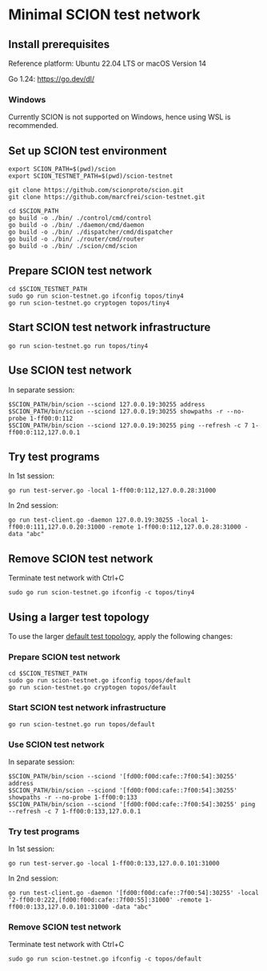 # Minimal SCION test network


## Install prerequisites

Reference platform: Ubuntu 22.04 LTS or macOS Version 14

Go 1.24: https://go.dev/dl/

### Windows

Currently SCION is not supported on Windows, hence using WSL is recommended.

## Set up SCION test environment

```
export SCION_PATH=$(pwd)/scion
export SCION_TESTNET_PATH=$(pwd)/scion-testnet

git clone https://github.com/scionproto/scion.git
git clone https://github.com/marcfrei/scion-testnet.git

cd $SCION_PATH
go build -o ./bin/ ./control/cmd/control
go build -o ./bin/ ./daemon/cmd/daemon
go build -o ./bin/ ./dispatcher/cmd/dispatcher
go build -o ./bin/ ./router/cmd/router
go build -o ./bin/ ./scion/cmd/scion
```


## Prepare SCION test network

```
cd $SCION_TESTNET_PATH
sudo go run scion-testnet.go ifconfig topos/tiny4
go run scion-testnet.go cryptogen topos/tiny4
```


## Start SCION test network infrastructure

```
go run scion-testnet.go run topos/tiny4
```


## Use SCION test network

In separate session:

```
$SCION_PATH/bin/scion --sciond 127.0.0.19:30255 address
$SCION_PATH/bin/scion --sciond 127.0.0.19:30255 showpaths -r --no-probe 1-ff00:0:112
$SCION_PATH/bin/scion --sciond 127.0.0.19:30255 ping --refresh -c 7 1-ff00:0:112,127.0.0.1
```


## Try test programs

In 1st session:

```
go run test-server.go -local 1-ff00:0:112,127.0.0.28:31000
```

In 2nd session:

```
go run test-client.go -daemon 127.0.0.19:30255 -local 1-ff00:0:111,127.0.0.20:31000 -remote 1-ff00:0:112,127.0.0.28:31000 -data "abc"
```


## Remove SCION test network

Terminate test network with Ctrl+C

```
sudo go run scion-testnet.go ifconfig -c topos/tiny4
```


## Using a larger test topology

To use the larger [default test topology](https://github.com/scionproto/scion/blob/master/doc/fig/default_topo.png), apply the following changes:


### Prepare SCION test network

```
cd $SCION_TESTNET_PATH
sudo go run scion-testnet.go ifconfig topos/default
go run scion-testnet.go cryptogen topos/default
```


### Start SCION test network infrastructure

```
go run scion-testnet.go run topos/default
```


### Use SCION test network

In separate session:

```
$SCION_PATH/bin/scion --sciond '[fd00:f00d:cafe::7f00:54]:30255' address
$SCION_PATH/bin/scion --sciond '[fd00:f00d:cafe::7f00:54]:30255' showpaths -r --no-probe 1-ff00:0:133
$SCION_PATH/bin/scion --sciond '[fd00:f00d:cafe::7f00:54]:30255' ping --refresh -c 7 1-ff00:0:133,127.0.0.1
```


### Try test programs

In 1st session:

```
go run test-server.go -local 1-ff00:0:133,127.0.0.101:31000
```

In 2nd session:

```
go run test-client.go -daemon '[fd00:f00d:cafe::7f00:54]:30255' -local '2-ff00:0:222,[fd00:f00d:cafe::7f00:55]:31000' -remote 1-ff00:0:133,127.0.0.101:31000 -data "abc"
```


### Remove SCION test network

Terminate test network with Ctrl+C

```
sudo go run scion-testnet.go ifconfig -c topos/default
```
